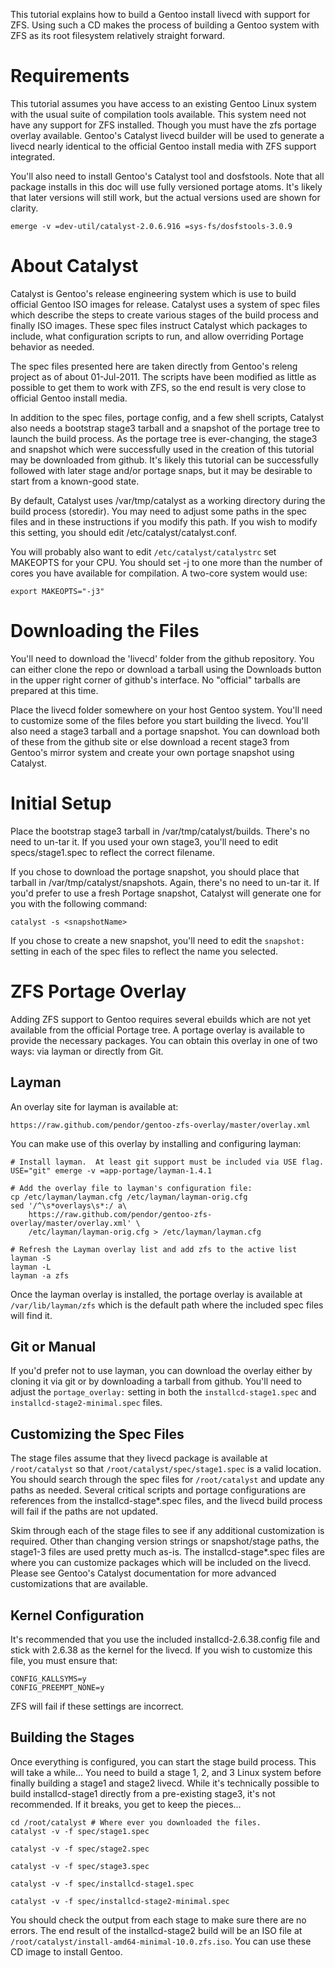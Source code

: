 This tutorial explains how to build a Gentoo install livecd with support for ZFS.  Using such a CD makes the process of building a Gentoo system with ZFS as its root filesystem relatively straight forward.

Requirements
============

This tutorial assumes you have access to an existing Gentoo Linux system with the usual suite of compilation tools available.  This system need not have any support for ZFS installed.  Though you must have the zfs portage overlay available.  Gentoo's Catalyst livecd builder will be used to generate a livecd nearly identical to the official Gentoo install media with ZFS support integrated.

You'll also need to install Gentoo's Catalyst tool and dosfstools.  Note that all package installs in this doc will use fully versioned portage atoms.  It's likely that later versions will still work, but the actual versions used are shown for clarity.

    emerge -v =dev-util/catalyst-2.0.6.916 =sys-fs/dosfstools-3.0.9

About Catalyst
==============

Catalyst is Gentoo's release engineering system which is use to build official Gentoo ISO images for release.  Catalyst uses a system of spec files which describe the steps to create various stages of the build process and finally ISO images.  These spec files instruct Catalyst which packages to include, what configuration scripts to run, and allow overriding Portage behavior as needed.

The spec files presented here are taken directly from Gentoo's releng project as of about 01-Jul-2011.  The scripts have been modified as little as possible to get them to work with ZFS, so the end result is very close to official Gentoo install media.  

In addition to the spec files, portage config, and a few shell scripts, Catalyst also needs a bootstrap stage3 tarball and a snapshot of the portage tree to launch the build process.  As the portage tree is ever-changing, the stage3 and snapshot which were successfully used in the creation of this tutorial may be downloaded from github.  It's likely this tutorial can be successfully followed with later stage and/or portage snaps, but it may be desirable to start from a known-good state.

By default, Catalyst uses /var/tmp/catalyst as a working directory during the build process (storedir).  You may need to adjust some paths in the spec files and in these instructions if you modify this path.  If you wish to modify this setting, you should edit /etc/catalyst/catalyst.conf.

You will probably also want to edit `/etc/catalyst/catalystrc` set MAKEOPTS for your CPU.  You should set -j to one more than the number of cores you have available for compilation.  A two-core system would use:

    export MAKEOPTS="-j3"

Downloading the Files
=====================

You'll need to download the 'livecd' folder from the github repository.  You can either clone the repo or download a tarball using the Downloads button in the upper right corner of github's interface.  No "official" tarballs are prepared at this time.

Place the livecd folder somewhere on your host Gentoo system.  You'll need to customize some of the files before you start building the livecd.  You'll also need a stage3 tarball and a portage snapshot.  You can download both of these from the github site or else download a recent stage3 from Gentoo's mirror system and create your own portage snapshot using Catalyst.

Initial Setup
=============

Place the bootstrap stage3 tarball in /var/tmp/catalyst/builds.  There's no need to un-tar it.  If you used your own stage3, you'll need to edit specs/stage1.spec to reflect the correct filename.

If you chose to download the portage snapshot, you should place that tarball in /var/tmp/catalyst/snapshots.  Again, there's no need to un-tar it.  If you'd prefer to use a fresh Portage snapshot, Catalyst will generate one for you with the following command:

    catalyst -s <snapshotName>
If you chose to create a new snapshot, you'll need to edit the `snapshot:` setting in each of the spec files to reflect the name you selected.

ZFS Portage Overlay
===================

Adding ZFS support to Gentoo requires several ebuilds which are not yet available from the official Portage tree.  A portage overlay is available to provide the necessary packages.  You can obtain this overlay in one of two ways: via layman or directly from Git.

Layman
------

An overlay site for layman is available at:

    https://raw.github.com/pendor/gentoo-zfs-overlay/master/overlay.xml

You can make use of this overlay by installing and configuring layman:

    # Install layman.  At least git support must be included via USE flag.
    USE="git" emerge -v =app-portage/layman-1.4.1
    
    # Add the overlay file to layman's configuration file:
    cp /etc/layman/layman.cfg /etc/layman/layman-orig.cfg
    sed '/^\s*overlays\s*:/ a\
        https://raw.github.com/pendor/gentoo-zfs-overlay/master/overlay.xml' \
        /etc/layman/layman-orig.cfg > /etc/layman/layman.cfg

    # Refresh the Layman overlay list and add zfs to the active list
    layman -S
    layman -L
    layman -a zfs
    
Once the layman overlay is installed, the portage overlay is available at `/var/lib/layman/zfs` which is the default path where the included spec files will find it.

Git or Manual
-------------

If you'd prefer not to use layman, you can download the overlay either by cloning it via git or by downloading a tarball from github.  You'll need to adjust the `portage_overlay:` setting in both the `installcd-stage1.spec` and `installcd-stage2-minimal.spec` files.

Customizing the Spec Files
--------------------------

The stage files assume that they livecd package is available at `/root/catalyst` so that `/root/catalyst/spec/stage1.spec` is a valid location.  You should search through the spec files for `/root/catalyst` and update any paths as needed.  Several critical scripts and portage configurations are references from the installcd-stage*.spec files, and the livecd build process will fail if the paths are not updated.

Skim through each of the stage files to see if any additional customization is required.  Other than changing version strings or snapshot/stage paths, the stage1-3 files are used pretty much as-is.  The installcd-stage*.spec files are where you can customize packages which will be included on the livecd.  Please see Gentoo's Catalyst documentation for more advanced customizations that are available.  

Kernel Configuration
--------------------

It's recommended that you use the included installcd-2.6.38.config file and stick with 2.6.38 as the kernel for the livecd.  If you wish to customize this file, you must ensure that:

    CONFIG_KALLSYMS=y
    CONFIG_PREEMPT_NONE=y

ZFS will fail if these settings are incorrect.

Building the Stages
-------------------

Once everything is configured, you can start the stage build process.  This will take a while...  You need to build a stage 1, 2, and 3 Linux system before finally building a stage1 and stage2 livecd.  While it's technically possible to build installcd-stage1 directly from a pre-existing stage3, it's not recommended.  If it breaks, you get to keep the pieces...

    cd /root/catalyst # Where ever you downloaded the files.
    catalyst -v -f spec/stage1.spec
    
    catalyst -v -f spec/stage2.spec
    
    catalyst -v -f spec/stage3.spec
    
    catalyst -v -f spec/installcd-stage1.spec
    
    catalyst -v -f spec/installcd-stage2-minimal.spec
    
You should check the output from each stage to make sure there are no errors.  The end result of the installcd-stage2 build will be an ISO file at `/root/catalyst/install-amd64-minimal-10.0.zfs.iso`.  You can use these CD image to install Gentoo.
